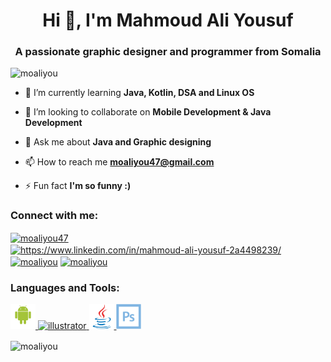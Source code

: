 <h1 align="center">Hi 👋, I'm Mahmoud Ali Yousuf</h1>
<h3 align="center">A passionate graphic designer and programmer from Somalia</h3>

<p align="left"> <img src="https://komarev.com/ghpvc/?username=moaliyou&label=Profile%20views&color=0e75b6&style=flat" alt="moaliyou" /> </p>

- 🌱 I’m currently learning **Java, Kotlin, DSA and Linux OS**

- 👯 I’m looking to collaborate on **Mobile Development & Java Development**

- 💬 Ask me about **Java and Graphic designing**

- 📫 How to reach me **moaliyou47@gmail.com**

- ⚡ Fun fact **I'm so funny :)**

<h3 align="left">Connect with me:</h3>
<p align="left">
<a href="https://twitter.com/moaliyou47" target="blank"><img align="center" src="https://raw.githubusercontent.com/rahuldkjain/github-profile-readme-generator/master/src/images/icons/Social/twitter.svg" alt="moaliyou47" height="30" width="40" /></a>
<a href="https://linkedin.com/in/https://www.linkedin.com/in/mahmoud-ali-yousuf-2a4498239/" target="blank"><img align="center" src="https://raw.githubusercontent.com/rahuldkjain/github-profile-readme-generator/master/src/images/icons/Social/linked-in-alt.svg" alt="https://www.linkedin.com/in/mahmoud-ali-yousuf-2a4498239/" height="30" width="40" /></a>
<a href="https://fb.com/moaliyou" target="blank"><img align="center" src="https://raw.githubusercontent.com/rahuldkjain/github-profile-readme-generator/master/src/images/icons/Social/facebook.svg" alt="moaliyou" height="30" width="40" /></a>
<a href="https://instagram.com/moaliyou" target="blank"><img align="center" src="https://raw.githubusercontent.com/rahuldkjain/github-profile-readme-generator/master/src/images/icons/Social/instagram.svg" alt="moaliyou" height="30" width="40" /></a>
</p>

<h3 align="left">Languages and Tools:</h3>
<p align="left"> <a href="https://developer.android.com" target="_blank" rel="noreferrer"> <img src="https://raw.githubusercontent.com/devicons/devicon/master/icons/android/android-original-wordmark.svg" alt="android" width="40" height="40"/> </a> <a href="https://www.adobe.com/in/products/illustrator.html" target="_blank" rel="noreferrer"> <img src="https://www.vectorlogo.zone/logos/adobe_illustrator/adobe_illustrator-icon.svg" alt="illustrator" width="40" height="40"/> </a> <a href="https://www.java.com" target="_blank" rel="noreferrer"> <img src="https://raw.githubusercontent.com/devicons/devicon/master/icons/java/java-original.svg" alt="java" width="40" height="40"/> </a> <a href="https://www.photoshop.com/en" target="_blank" rel="noreferrer"> <img src="https://raw.githubusercontent.com/devicons/devicon/master/icons/photoshop/photoshop-line.svg" alt="photoshop" width="40" height="40"/> </a> </p>

<p><img align="center" src="https://github-readme-stats.vercel.app/api/top-langs?username=moaliyou&show_icons=true&locale=en&layout=compact" alt="moaliyou" /></p>
